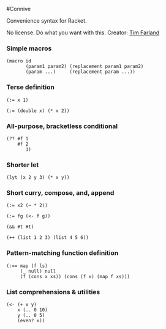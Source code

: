 #Connive

Convenience syntax for Racket.

No license. Do what you want with this.
Creator: [Tim Farland](http://timfarland.com)

### Simple macros

    (macro id
           (param1 param2) (replacement param1 param2)
           (param ...)     (replacement param ...))

### Terse definition

    (:= x 1)    

    (:= (double x) (* x 2))

### All-purpose, bracketless conditional

    (?? #f 1
        #f 2
           3)

### Shorter let

    (lyt (x 2 y 3) (* x y))

### Short curry, compose, and, append

    (:= x2 (~ * 2))

    (:= fg (<- f g))

    (&& #t #t)

    (++ (list 1 2 3) (list 4 5 6))

### Pattern-matching function definition

    (:== map (f ls)
         (_ null) null
         (f (cons x xs)) (cons (f x) (map f xs)))

### List comprehensions & utilities

    (<- (+ x y)
        x (.. 0 10)
        y (.. 0 5)
        (even? x))



